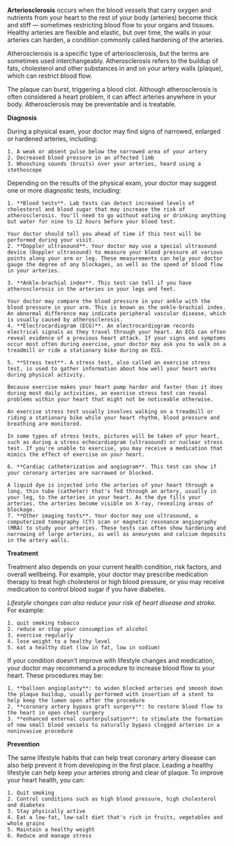 **Arteriosclerosis** occurs when the blood vessels that carry oxygen and nutrients from your heart to the rest of your body (arteries) become thick and stiff — sometimes restricting blood flow to your organs and tissues. Healthy arteries are flexible and elastic, but over time, the walls in your arteries can harden, a condition commonly called hardening of the arteries.

Atherosclerosis is a specific type of arteriosclerosis, but the terms are sometimes used interchangeably. Atherosclerosis refers to the buildup of fats, cholesterol and other substances in and on your artery walls (plaque), which can restrict blood flow.

The plaque can burst, triggering a blood clot. Although atherosclerosis is often considered a heart problem, it can affect arteries anywhere in your body. Atherosclerosis may be preventable and is treatable.

**Diagnosis**

During a physical exam, your doctor may find signs of narrowed, enlarged or hardened arteries, including:

    1. A weak or absent pulse below the narrowed area of your artery
    2. Decreased blood pressure in an affected limb
    3. Whooshing sounds (bruits) over your arteries, heard using a stethoscope

Depending on the results of the physical exam, your doctor may suggest one or more diagnostic tests, including:

    1. **Blood tests**. Lab tests can detect increased levels of cholesterol and blood sugar that may increase the risk of atherosclerosis. You'll need to go without eating or drinking anything but water for nine to 12 hours before your blood test.

    Your doctor should tell you ahead of time if this test will be performed during your visit.
    2. **Doppler ultrasound**. Your doctor may use a special ultrasound device (Doppler ultrasound) to measure your blood pressure at various points along your arm or leg. These measurements can help your doctor gauge the degree of any blockages, as well as the speed of blood flow in your arteries.

    3. **Ankle-brachial index**. This test can tell if you have atherosclerosis in the arteries in your legs and feet.

    Your doctor may compare the blood pressure in your ankle with the blood pressure in your arm. This is known as the ankle-brachial index. An abnormal difference may indicate peripheral vascular disease, which is usually caused by atherosclerosis.
    4. **Electrocardiogram (ECG)**. An electrocardiogram records electrical signals as they travel through your heart. An ECG can often reveal evidence of a previous heart attack. If your signs and symptoms occur most often during exercise, your doctor may ask you to walk on a treadmill or ride a stationary bike during an ECG.

    5. **Stress test**. A stress test, also called an exercise stress test, is used to gather information about how well your heart works during physical activity.

    Because exercise makes your heart pump harder and faster than it does during most daily activities, an exercise stress test can reveal problems within your heart that might not be noticeable otherwise.

    An exercise stress test usually involves walking on a treadmill or riding a stationary bike while your heart rhythm, blood pressure and breathing are monitored.

    In some types of stress tests, pictures will be taken of your heart, such as during a stress echocardiogram (ultrasound) or nuclear stress test. If you're unable to exercise, you may receive a medication that mimics the effect of exercise on your heart.

    6. **Cardiac catheterization and angiogram**. This test can show if your coronary arteries are narrowed or blocked.

    A liquid dye is injected into the arteries of your heart through a long, thin tube (catheter) that's fed through an artery, usually in your leg, to the arteries in your heart. As the dye fills your arteries, the arteries become visible on X-ray, revealing areas of blockage.
    7. **Other imaging tests**. Your doctor may use ultrasound, a computerized tomography (CT) scan or magnetic resonance angiography (MRA) to study your arteries. These tests can often show hardening and narrowing of large arteries, as well as aneurysms and calcium deposits in the artery walls.


**Treatment**

Treatment also depends on your current health condition, risk factors, and overall wellbeing. For example, your doctor may prescribe medication therapy to treat high cholesterol or high blood pressure, or you may receive medication to control blood sugar if you have diabetes.

_Lifestyle changes can also reduce your risk of heart disease and stroke._ For example:

    1. quit smoking tobacco
    2. reduce or stop your consumption of alcohol
    3. exercise regularly
    4. lose weight to a healthy level
    5. eat a healthy diet (low in fat, low in sodium)

If your condition doesn’t improve with lifestyle changes and medication, your doctor may recommend a procedure to increase blood flow to your heart. These procedures may be:

    1. **balloon angioplasty**: to widen blocked arteries and smoosh down the plaque buildup, usually performed with insertion of a stent to help keep the lumen open after the procedure
    2. **coronary artery bypass graft surgery**: to restore blood flow to the heart in open chest surgery
    3. **enhanced external counterpulsation**: to stimulate the formation of new small blood vessels to naturally bypass clogged arteries in a noninvasive procedure 

**Prevention**

The same lifestyle habits that can help treat coronary artery disease can also help prevent it from developing in the first place. Leading a healthy lifestyle can help keep your arteries strong and clear of plaque. To improve your heart health, you can:

    1. Quit smoking
    2. Control conditions such as high blood pressure, high cholesterol and diabetes
    3. Stay physically active
    4. Eat a low-fat, low-salt diet that's rich in fruits, vegetables and whole grains
    5. Maintain a healthy weight
    6. Reduce and manage stress

